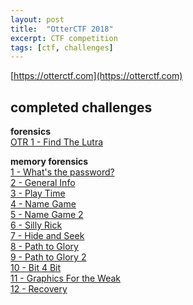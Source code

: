 ```yaml
---
layout: post
title:  "OtterCTF 2018"
excerpt: CTF competition
tags: [ctf, challenges]
---
```



[https://otterctf.com](https://otterctf.com)
<br>
## completed challenges

**forensics**<br>
[OTR 1 - Find The Lutra](../ctfs/forensics/FindTheLutra)<br>

**memory forensics**<br>
[1 - What's the password?](../ctfs/otterctf/memory_forensics/Whatsthepassword)<br>
[2 - General Info](../ctfs/otterctf/memory_forensics/GeneralInfo)<br>
[3 - Play Time](../ctfs/otterctf/memory_forensics/PlayTime)<br>
[4 - Name Game](../ctfs/otterctf/memory_forensics/NameGame)<br>
[5 - Name Game 2](../ctfs/otterctf/memory_forensics/NameGame2)<br>
[6 - Silly Rick](../ctfs/otterctf/memory_forensics/SillyRick)<br>
[7 - Hide and Seek](../ctfs/otterctf/memory_forensics/HideandSeek)<br>
[8 - Path to Glory](../ctfs/otterctf/memory_forensics/PathtoGlory)<br>
[9 - Path to Glory 2](../ctfs/otterctf/memory_forensics/PathtoGlory2)<br>
[10 - Bit 4 Bit](../ctfs/otterctf/memory_forensics/Bit4Bit)<br>
[11 - Graphics For the Weak](../ctfs/otterctf/memory_forensics/GraphicsfortheWeak)<br>
[12 - Recovery](../ctfs/otterctf/memory_forensics/Recovery)
